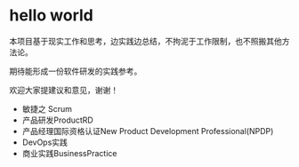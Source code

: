 # hello world

本项目基于现实工作和思考，边实践边总结，不拘泥于工作限制，也不照搬其他方法论。

期待能形成一份软件研发的实践参考。

欢迎大家提建议和意见，谢谢！

* 敏捷之 Scrum
* 产品研发ProductRD
* 产品经理国际资格认证New Product Development Professional(NPDP)
* DevOps实践
* 商业实践BusinessPractice